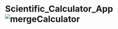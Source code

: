 # Scientific_Calculator_App![mergeCalculator](https://github.com/MirEfaj/Scientific_Calculator_App/assets/112118506/69ab5049-9be8-48b9-b73d-c6a999c56772)
